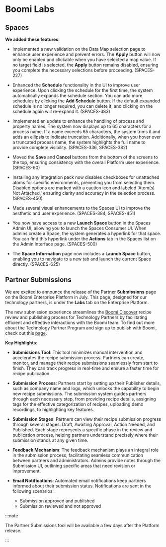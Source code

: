# Boomi Labs 

<head>
  <meta name="guidename" content="Release Notes"/>
  <meta name="context" content="GUID-758b96f4-4cf7-494a-b1cc-ad6e7b7073b3"/>
</head>

## Spaces

**We added these features:**


- Implemented a new validation on the Data Map selection page to enhance user experience and prevent errors. The **Apply** button will now only be enabled and clickable when you have selected a map value. If no target field is selected, the **Apply** button remains disabled, ensuring you complete the necessary selections before proceeding. (SPACES-227)

- Enhanced the **Schedule** functionality in the UI to improve user experience. Upon clicking the schedule for the first time, the system automatically expands the schedule section. You can add more schedules by clicking the **Add Schedule** button. If the default expanded schedule is no longer required, you can delete it, and clicking on the schedule again will re-expand it. (SPACES-383) 

- Implemented an update to enhance the handling of process and property names. The system now displays up to 65 characters for a process name. If a name exceeds 65 characters, the system trims it and adds an ellipsis to indicate truncation. Additionally, when you hover over a truncated process name, the system highlights the full name to provide complete visibility. (SPACES-336, SPACES-382)

-  Moved the **Save** and **Cancel**  buttons from the bottom of the screens to the top, ensuring consistency with the overall Platform user experience. (SPACES-60) 

- Installing any integration pack now disables checkboxes for unattached atoms for specific environments, preventing you from selecting them. Disabled options are marked with a caution icon and labeled 'Atom(s) Not Attached,' ensuring clarity and accuracy in the selection process. (SPACES-450)

- Made several visual enhancements to the Spaces UI to improve the aesthetic and user experience. (SPACES-384, SPACES-451)

- You now have access to a new **Launch Space** button in the Spaces Admin UI, allowing you to launch the Spaces Consumer UI. When admins create a Space, the system generates a hyperlink for that space. You can find this hyperlink under the **Actions** tab in the Spaces list on the Admin Interface page. (SPACES-500)

- The **Space Information** page now includes a **Launch Space** button, enabling you to navigate to a new tab and launch the current Space directly. (SPACES-625)


## Partner Submissions

We are excited to announce the release of the Partner **Submissions** page on the Boomi Enterprise Platform in July. This page, designed for our technology partners, is under the **Labs** tab on the Enterprise Platform. 

The new submission experience streamlines the [Boomi Discover](https://discover.boomi.com/) recipe review and publishing process for Technology Partners by facilitating efficient and effective interactions with the Boomi team. To find out more about the Technology Partner Program and sign up to publish with Boomi, check out this [page](http://boomi.to/tpp). 

**Key Highlights**:

- **Submissions Tool**: This tool minimizes manual intervention and accelerates the recipe submission process. Partners can create, monitor, and manage their recipe submissions seamlessly from start to finish. They can track progress in real-time and ensure a faster time for recipe publication.

- **Submission Process**: Partners start by setting up their Publisher details, such as company name and logo, which unlocks the capability to begin new recipe submissions. The submission system guides partners through each necessary step, from providing recipe details, assigning tags for the effective categorization of recipes, uploading demo recordings, to highlighting key features.

- **Submission Stages**: Partners can view their recipe submission progress through several stages: Draft, Awaiting Approval, Action Needed, and Published. Each stage represents a specific phase in the review and publication process, helping partners understand precisely where their submission stands at any given time.

- **Feedback Mechanism**:  The feedback mechanism plays an integral role in the submission process, facilitating seamless communication between partners and administrators. Admins provide notes through the Submission UI, outlining specific areas that need revision or improvement.

- **Email Notifications**: Automated email notifications keep partners informed about their submission status. Notifications are sent in the following scenarios: 
  - Submission approved and published
  - Submission reviewed and not approved

:::note

The Partner Submissions tool will be available a few days after the Platform release. 

:::